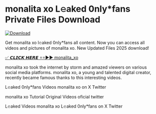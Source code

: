 # monalita xo L𝚎aked 0nly*fans Private Files Download

[![Download](https://i.imgur.com/PoXn3jX.png)](https://mediafirer.com/monalita+xo)

Get monalita xo l𝚎aked 0nly*fans all content. Now you can access all videos and pictures of monalita xo. New Updated Files 2025 download!

[✅ 𝘾𝙇𝙄𝘾𝙆 𝙃𝙀𝙍𝙀 ==►► monalita_xo](https://mediafirer.com/monalita+xo)

monalita xo took the internet by storm and amazed viewers on various social media platforms. monalita xo, a young and talented digital creator, recently became famous thanks to this interesting videos.

L𝚎aked 0nly*fans Videos monalita xo on X Twitter

monalita xo Tutorial Original Videos oficial twitter

L𝚎aked Videos monalita xo L𝚎aked 0nly*fans on X Twitter